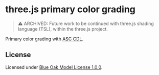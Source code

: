 # three.js primary color grading

> ⚠️ ARCHIVED: Future work to be continued with three.js shading language (TSL), within the three.js project.

Primary color grading with [ASC CDL](https://en.wikipedia.org/wiki/ASC_CDL).

## License

Licensed under [Blue Oak Model License 1.0.0](./LICENSE.md).
